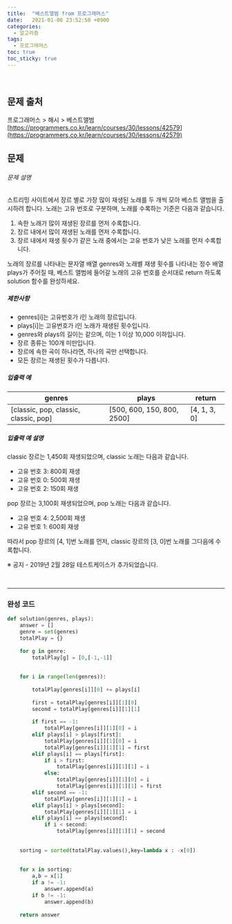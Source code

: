 ```yaml
---
title:  "베스트앨범 from 프로그래머스"
date:   2021-01-06 23:52:50 +0900
categories: 
  - 알고리즘
tags:
  - 프로그래머스
toc: true
toc_sticky: true
---
```


<br>

## 문제 출처

프로그래머스 > 해시 > 베스트앨범
[https://programmers.co.kr/learn/courses/30/lessons/42579](https://programmers.co.kr/learn/courses/30/lessons/42579)
<br>

## 문제

###### 문제 설명

스트리밍 사이트에서 장르 별로 가장 많이 재생된 노래를 두 개씩 모아 베스트 앨범을 출시하려 합니다. 노래는 고유 번호로 구분하며, 노래를 수록하는 기준은 다음과 같습니다.

1. 속한 노래가 많이 재생된 장르를 먼저 수록합니다.
2. 장르 내에서 많이 재생된 노래를 먼저 수록합니다.
3. 장르 내에서 재생 횟수가 같은 노래 중에서는 고유 번호가 낮은 노래를 먼저 수록합니다.

노래의 장르를 나타내는 문자열 배열 genres와 노래별 재생 횟수를 나타내는 정수 배열 plays가 주어질 때, 베스트 앨범에 들어갈 노래의 고유 번호를 순서대로 return 하도록 solution 함수를 완성하세요.

##### 제한사항

- genres[i]는 고유번호가 i인 노래의 장르입니다.
- plays[i]는 고유번호가 i인 노래가 재생된 횟수입니다.
- genres와 plays의 길이는 같으며, 이는 1 이상 10,000 이하입니다.
- 장르 종류는 100개 미만입니다.
- 장르에 속한 곡이 하나라면, 하나의 곡만 선택합니다.
- 모든 장르는 재생된 횟수가 다릅니다.

##### 입출력 예

| genres                                | plays                      | return       |
| ------------------------------------- | -------------------------- | ------------ |
| [classic, pop, classic, classic, pop] | [500, 600, 150, 800, 2500] | [4, 1, 3, 0] |

##### 입출력 예 설명

classic 장르는 1,450회 재생되었으며, classic 노래는 다음과 같습니다.

- 고유 번호 3: 800회 재생
- 고유 번호 0: 500회 재생
- 고유 번호 2: 150회 재생

pop 장르는 3,100회 재생되었으며, pop 노래는 다음과 같습니다.

- 고유 번호 4: 2,500회 재생
- 고유 번호 1: 600회 재생

따라서 pop 장르의 [4, 1]번 노래를 먼저, classic 장르의 [3, 0]번 노래를 그다음에 수록합니다.

※ 공지 - 2019년 2월 28일 테스트케이스가 추가되었습니다.

<br>

---

### 완성 코드

```python
def solution(genres, plays):
    answer = []
    genre = set(genres)
    totalPlay = {}
    
    for g in genre:
        totalPlay[g] = [0,[-1,-1]]
    
    
    for i in range(len(genres)):
        
        totalPlay[genres[i]][0] += plays[i]
        
        first = totalPlay[genres[i]][1][0]
        second = totalPlay[genres[i]][1][1]
        
        if first == -1:
            totalPlay[genres[i]][1][0] = i
        elif plays[i] > plays[first]:
            totalPlay[genres[i]][1][0] = i
            totalPlay[genres[i]][1][1] = first
        elif plays[i] == plays[first]:
            if i > first:
                totalPlay[genres[i]][1][1] = i
            else:
                totalPlay[genres[i]][1][0] = i
                totalPlay[genres[i]][1][1] = first
        elif second == -1:
            totalPlay[genres[i]][1][1] = i
        elif plays[i] > plays[second]:
            totalPlay[genres[i]][1][1] = i
        elif plays[i] == plays[second]:
            if i < second:
                totalPlay[genres[i]][1][1] = second
            
            
    sorting = sorted(totalPlay.values(),key=lambda x : -x[0])
    
    
    for x in sorting:
        a,b = x[1]
        if a != -1:
            answer.append(a)
        if b != -1:
            answer.append(b)
        
    return answer
```

